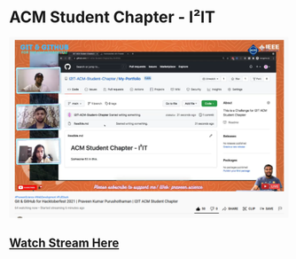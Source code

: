 # ACM Student Chapter - I²IT
![StreamImg](Stream.png)
## [Watch Stream Here](https://youtu.be/OKCW3essLr4)
